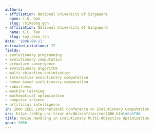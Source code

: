 ```yaml
---
authors:
- affiliation: National University Of Singapore
  name: C.K. Goh
  slug: chikeong_goh
- affiliation: National University Of Singapore
  name: K.C. Tan
  slug: kay_chen_tan
date: '2006-09-11'
estimated_citations: 17
fields:
- evolutionary programming
- evolutionary computation
- premature convergence
- evolutionary algorithm
- multi objective optimization
- interactive evolutionary computation
- human based evolutionary computation
- robustness
- machine learning
- mathematical optimization
- computer science
- artificial intelligence
in: 2006 IEEE International Conference on Evolutionary Computation
src: https://dblp.uni-trier.de/db/conf/cec/cec2006.html#GohT06
title: Noise Handling in Evolutionary Multi-Objective Optimization
year: 2006
---
```

